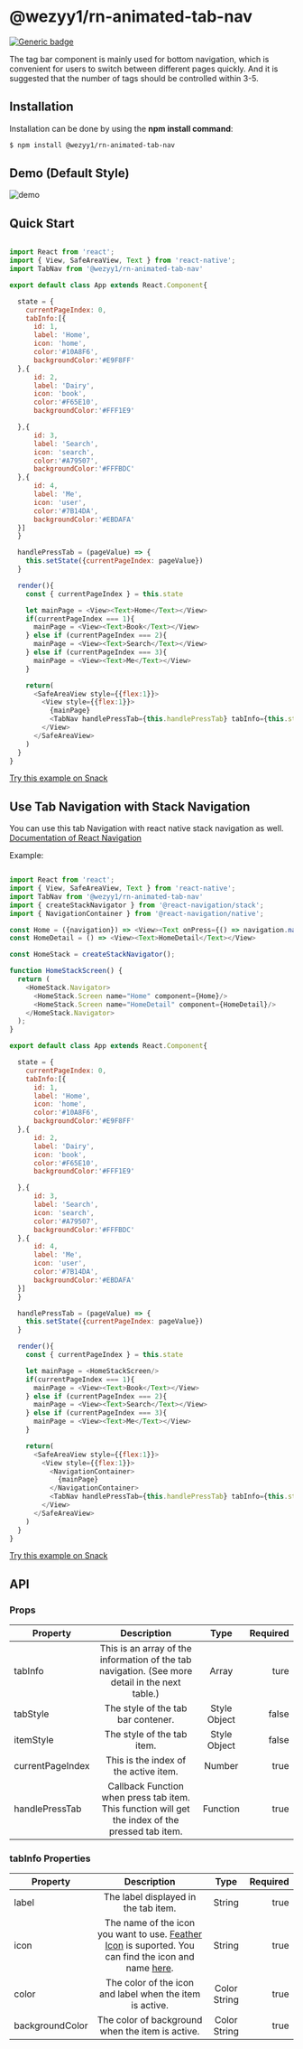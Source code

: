 # @wezyy1/rn-animated-tab-nav
[![Generic badge](https://img.shields.io/badge/npm-6.14.4-green.svg)](https://www.npmjs.com/package/@wezyy1/rn-animated-tab-nav)

The tag bar component is mainly used for bottom navigation, which is convenient for users to switch between different pages quickly. And it is suggested that the number of tags should be controlled within 3-5.

## Installation

Installation can be done by using the **npm install command**:
```bash
$ npm install @wezyy1/rn-animated-tab-nav
```

## Demo (Default Style)

![demo](https://amberyiyao.github.io/tryUploadImg/1590356174629549.gif)


## Quick Start

```javascript

import React from 'react';
import { View, SafeAreaView, Text } from 'react-native';
import TabNav from '@wezyy1/rn-animated-tab-nav'

export default class App extends React.Component{

  state = {
    currentPageIndex: 0,
    tabInfo:[{
      id: 1,
      label: 'Home',
      icon: 'home',
      color:'#10A8F6',
      backgroundColor:'#E9F8FF'
  },{
      id: 2,
      label: 'Dairy',
      icon: 'book',
      color:'#F65E10',
      backgroundColor:'#FFF1E9'

  },{
      id: 3,
      label: 'Search',
      icon: 'search',
      color:'#A79507',
      backgroundColor:'#FFFBDC'
  },{
      id: 4,
      label: 'Me',
      icon: 'user',
      color:'#7B14DA',
      backgroundColor:'#EBDAFA'
  }]
  }

  handlePressTab = (pageValue) => {
    this.setState({currentPageIndex: pageValue})
  }

  render(){
    const { currentPageIndex } = this.state

    let mainPage = <View><Text>Home</Text></View>
    if(currentPageIndex === 1){
      mainPage = <View><Text>Book</Text></View>
    } else if (currentPageIndex === 2){
      mainPage = <View><Text>Search</Text></View>
    } else if (currentPageIndex === 3){
      mainPage = <View><Text>Me</Text></View>
    }

    return(
      <SafeAreaView style={{flex:1}}>
        <View style={{flex:1}}>
          {mainPage}
          <TabNav handlePressTab={this.handlePressTab} tabInfo={this.state.tabInfo} currentPageIndex={this.state.currentPageIndex}/>
        </View>
      </SafeAreaView>
    )
  }
}

```

[Try this example on Snack](https://snack.expo.io/@zhou0160/@wezyy1-rn-animated-tab-nav-1)

## Use Tab Navigation with Stack Navigation

You can use this tab Navigation with react native stack navigation as well. 
[Documentation of React Navigation](https://reactnative.dev/docs/navigation)

Example:
```javascript

import React from 'react';
import { View, SafeAreaView, Text } from 'react-native';
import TabNav from '@wezyy1/rn-animated-tab-nav'
import { createStackNavigator } from '@react-navigation/stack';
import { NavigationContainer } from '@react-navigation/native';

const Home = ({navigation}) => <View><Text onPress={() => navigation.navigate('HomeDetail')}>Home</Text></View>
const HomeDetail = () => <View><Text>HomeDetail</Text></View>

const HomeStack = createStackNavigator();

function HomeStackScreen() {
  return (
    <HomeStack.Navigator>
      <HomeStack.Screen name="Home" component={Home}/>
      <HomeStack.Screen name="HomeDetail" component={HomeDetail}/>
    </HomeStack.Navigator>
  );
}

export default class App extends React.Component{

  state = {
    currentPageIndex: 0,
    tabInfo:[{
      id: 1,
      label: 'Home',
      icon: 'home',
      color:'#10A8F6',
      backgroundColor:'#E9F8FF'
  },{
      id: 2,
      label: 'Dairy',
      icon: 'book',
      color:'#F65E10',
      backgroundColor:'#FFF1E9'

  },{
      id: 3,
      label: 'Search',
      icon: 'search',
      color:'#A79507',
      backgroundColor:'#FFFBDC'
  },{
      id: 4,
      label: 'Me',
      icon: 'user',
      color:'#7B14DA',
      backgroundColor:'#EBDAFA'
  }]
  }

  handlePressTab = (pageValue) => {
    this.setState({currentPageIndex: pageValue})
  }

  render(){
    const { currentPageIndex } = this.state

    let mainPage = <HomeStackScreen/>
    if(currentPageIndex === 1){
      mainPage = <View><Text>Book</Text></View>
    } else if (currentPageIndex === 2){
      mainPage = <View><Text>Search</Text></View>
    } else if (currentPageIndex === 3){
      mainPage = <View><Text>Me</Text></View>
    }

    return(
      <SafeAreaView style={{flex:1}}>
        <View style={{flex:1}}>
          <NavigationContainer>
            {mainPage}
          </NavigationContainer>
          <TabNav handlePressTab={this.handlePressTab} tabInfo={this.state.tabInfo} currentPageIndex={this.state.currentPageIndex}/>
        </View>
      </SafeAreaView>
    )
  }
}

```
[Try this example on Snack](https://snack.expo.io/@zhou0160/@wezyy1-rn-animated-tab-nav-2)

## API

### Props

|Property|Description|Type|Required|
|-|:-:|:-:|-:|
|tabInfo|This is an array of the information of the tab navigation. (See more detail in the next table.)|Array|ture|
|tabStyle|The style of the tab bar contener.|Style Object|false|
|itemStyle|The style of the tab item.|Style Object|false|
|currentPageIndex|This is the index of the active item.|Number|true|
|handlePressTab|Callback Function when press tab item. This function will get the index of the pressed tab item.|Function|true|

### tabInfo Properties

|Property|Description|Type|Required|
|-|:-:|:-:|-:|
|label|The label displayed in the tab item.|String|true|
|icon|The name of the icon you want to use. [Feather Icon](https://feathericons.com/) is suported. You can find the icon and name [here](https://feathericons.com/).|String|true|
|color|The color of the icon and label when the item is active. |Color String|true|
|backgroundColor|The color of background when the item is active. |Color String|true|